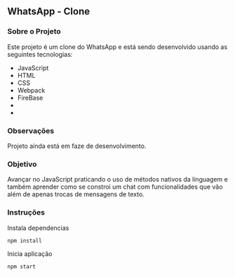 ## WhatsApp - Clone

### Sobre o Projeto

Este projeto é um clone do WhatsApp e está sendo desenvolvido usando as seguintes tecnologias:

- JavaScript
- HTML
- CSS
- Webpack
- FireBase
-
-

### Observações

Projeto ainda está em faze de desenvolvimento.

### Objetivo

Avançar no JavaScript praticando o uso de métodos nativos da linguagem e também aprender como se constroi um chat com funcionalidades que vão além de apenas trocas de mensagens de texto.

### Instruções

Instala dependencias

```bash
npm install
```

Inicia aplicação

```bash
npm start
```
